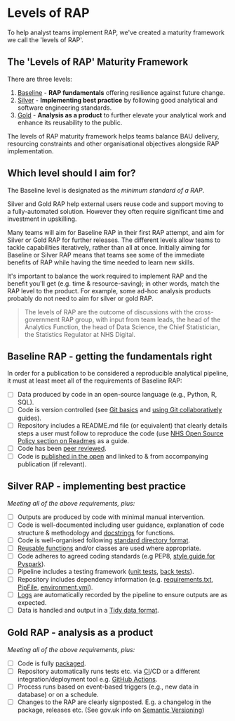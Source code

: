 # Levels of RAP

To help analyst teams implement RAP, we've created a maturity framework we call the 'levels of RAP'.

## The 'Levels of RAP' Maturity Framework

There are three levels:

1. [Baseline](#baseline-rap---getting-the-fundamentals-right) - **RAP fundamentals** offering resilience against future change.
2. [Silver](#silver-rap---implementing-best-practice) - **Implementing best practice** by following good analytical and software engineering standards.
3. [Gold](#gold-rap---analysis-as-a-product) - **Analysis as a product** to further elevate your analytical work and enhance its reusability to the public.

The levels of RAP maturity framework helps teams balance BAU delivery, resourcing constraints and other organisational objectives alongside RAP implementation.

## Which level should I aim for?

The Baseline level is designated as the _minimum standard of a RAP_.

Silver and Gold RAP help external users reuse code and support moving to a fully-automated solution. However they often require significant time and investment in upskilling.

Many teams will aim for Baseline RAP in their first RAP attempt, and aim for Silver or Gold RAP for further releases. The different levels allow teams to tackle capabilities iteratively, rather than all at once. Initially aiming for Baseline or Silver RAP means that teams see some of the immediate benefits of RAP while having the time needed to learn new skills.

It's important to balance the work required to implement RAP and the benefit you'll get (e.g. time & resource-saving); in other words, match the RAP level to the product. For example, some ad-hoc analysis products probably do not need to aim for silver or gold RAP.

> The levels of RAP are the outcome of discussions with the cross-government RAP group, with input from team leads, the head of the Analytics Function, the head of Data Science, the Chief Statistician, the Statistics Regulator at NHS Digital.

## Baseline RAP - getting the fundamentals right

In order for a publication to be considered a reproducible analytical pipeline, it must at least meet all of the requirements of Baseline RAP:

- [ ] Data produced by code in an open-source language (e.g., Python, R, SQL).
- [ ] Code is version controlled (see [Git basics][1] and [using Git collaboratively][2] guides).
- [ ] Repository includes a README.md file (or equivalent) that clearly details steps a user must follow to reproduce the code (use [NHS Open Source Policy section on Readmes](https://github.com/nhsx/open-source-policy/blob/main/open-source-policy.md#b-readmes) as a guide.
- [ ] Code has been [peer reviewed][9].
- [ ] Code is [published in the open][4] and linked to & from accompanying publication (if relevant).

## Silver RAP - implementing best practice

_Meeting all of the above requirements, plus:_

- [ ] Outputs are produced by code with minimal manual intervention.
- [ ] Code is well-documented including user guidance, explanation of code structure & methodology and [docstrings][10] for functions.
- [ ] Code is well-organised following [standard directory format][5].
- [ ] [Reusable functions][6] and/or classes are used where appropriate.
- [ ] Code adheres to agreed coding standards (e.g PEP8, [style guide for Pyspark][3]).
- [ ] Pipeline includes a testing framework ([unit tests][7], [back tests][8]).
- [ ] Repository includes dependency information (e.g. [requirements.txt](https://pip.pypa.io/en/stable/user_guide/#requirements-files), [PipFile](https://github.com/pypa/pipfile/blob/main/README.rst), [environment.yml][12]).
- [ ] [Logs][11] are automatically recorded by the pipeline to ensure outputs are as expected.
- [ ] Data is handled and output in a [Tidy data format](https://medium.com/@kimrodrikwa/untidy-data-a90b6e3ebe4c).

## Gold RAP - analysis as a product

_Meeting all of the above requirements, plus:_

- [ ] Code is fully [packaged](https://packaging.python.org/en/latest/).
- [ ] Repository automatically runs tests etc. via [CI](https://github.com/skills/continuous-integration)/CD or a different integration/deployment tool e.g. [GitHub Actions](https://docs.github.com/en/actions).
- [ ] Process runs based on event-based triggers (e.g., new data in database) or on a schedule.
- [ ] Changes to the RAP are clearly signposted. E.g. a changelog in the package, releases etc. (See gov.uk info on [Semantic Versioning](https://github.com/alphagov/govuk-frontend/blob/main/docs/contributing/versioning.md))

[1]: ../training_resources/git/intro-to-git.md
[2]: ../training_resources/git/using-git-collaboratively.md
[3]: ../training_resources/pyspark/pyspark-style-guide.md
[4]: ../implementing_RAP/how-to-publish-your-code-in-the-open.md
[5]: ../training_resources/python/project-structure-and-packaging.md
[6]: ../training_resources/python/python-functions.md
[7]: ../training_resources/python/unit-testing.md
[8]: ../training_resources/python/backtesting.md
[9]: ../implementing_RAP/code-review.md
[10]: ../training_resources/python/python-functions.md#documentation
[11]: ../training_resources/python/logging-and-error-handling.md
[12]: ../training_resources/python/virtual-environments/conda.md
